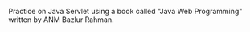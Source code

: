 
Practice on Java Servlet using a book called "Java Web Programming" written by ANM Bazlur Rahman. 


